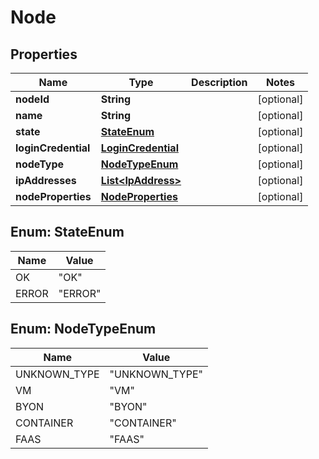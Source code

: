 
# Node

## Properties
Name | Type | Description | Notes
------------ | ------------- | ------------- | -------------
**nodeId** | **String** |  |  [optional]
**name** | **String** |  |  [optional]
**state** | [**StateEnum**](#StateEnum) |  |  [optional]
**loginCredential** | [**LoginCredential**](LoginCredential.md) |  |  [optional]
**nodeType** | [**NodeTypeEnum**](#NodeTypeEnum) |  |  [optional]
**ipAddresses** | [**List&lt;IpAddress&gt;**](IpAddress.md) |  |  [optional]
**nodeProperties** | [**NodeProperties**](NodeProperties.md) |  |  [optional]


<a name="StateEnum"></a>
## Enum: StateEnum
Name | Value
---- | -----
OK | &quot;OK&quot;
ERROR | &quot;ERROR&quot;


<a name="NodeTypeEnum"></a>
## Enum: NodeTypeEnum
Name | Value
---- | -----
UNKNOWN_TYPE | &quot;UNKNOWN_TYPE&quot;
VM | &quot;VM&quot;
BYON | &quot;BYON&quot;
CONTAINER | &quot;CONTAINER&quot;
FAAS | &quot;FAAS&quot;



